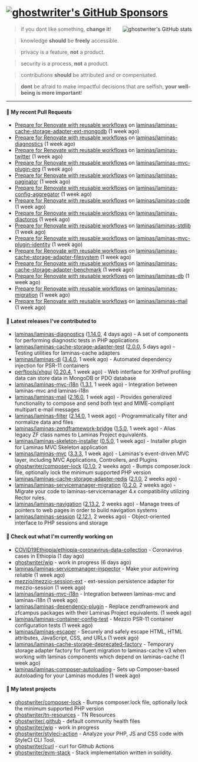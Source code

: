# [![ghostwriter's GitHub Sponsors](https://img.shields.io/github/sponsors/ghostwriter?label=Sponsors&style=flat-square&logo=GitHub%20Sponsors)](https://github.com/sponsors/ghostwriter)

<img alt="ghostwriter's GitHub stats" align="right" src="https://github-readme-stats.vercel.app/api?username=ghostwriter&show_icons=true&count_private=true&hide_title=true&hide_rank=true&icon_color=333">

> if you dont like something, **change it**!

> knowledge **should** be **freely** accessible.

> privacy is a feature, **not** a product.

> security is a process, **not** a product.

> contributions **should** be attributed and or compensated.

> **dont** be afraid to make impactful decisions that are selfish, **your well-being is more important**!

---
#### 🔨 My recent Pull Requests

- [Prepare for Renovate with reusable workflows](https://github.com/laminas/laminas-cache-storage-adapter-ext-mongodb/pull/15) on [laminas/laminas-cache-storage-adapter-ext-mongodb](https://github.com/laminas/laminas-cache-storage-adapter-ext-mongodb) (1 week ago)
- [Prepare for Renovate with reusable workflows](https://github.com/laminas/laminas-diagnostics/pull/36) on [laminas/laminas-diagnostics](https://github.com/laminas/laminas-diagnostics) (1 week ago)
- [Prepare for Renovate with reusable workflows](https://github.com/laminas/laminas-twitter/pull/24) on [laminas/laminas-twitter](https://github.com/laminas/laminas-twitter) (1 week ago)
- [Prepare for Renovate with reusable workflows](https://github.com/laminas/laminas-mvc-plugin-prg/pull/15) on [laminas/laminas-mvc-plugin-prg](https://github.com/laminas/laminas-mvc-plugin-prg) (1 week ago)
- [Prepare for Renovate with reusable workflows](https://github.com/laminas/laminas-paginator/pull/40) on [laminas/laminas-paginator](https://github.com/laminas/laminas-paginator) (1 week ago)
- [Prepare for Renovate with reusable workflows](https://github.com/laminas/laminas-config-aggregator/pull/20) on [laminas/laminas-config-aggregator](https://github.com/laminas/laminas-config-aggregator) (1 week ago)
- [Prepare for Renovate with reusable workflows](https://github.com/laminas/laminas-code/pull/128) on [laminas/laminas-code](https://github.com/laminas/laminas-code) (1 week ago)
- [Prepare for Renovate with reusable workflows](https://github.com/laminas/laminas-diactoros/pull/80) on [laminas/laminas-diactoros](https://github.com/laminas/laminas-diactoros) (1 week ago)
- [Prepare for Renovate with reusable workflows](https://github.com/laminas/laminas-stdlib/pull/56) on [laminas/laminas-stdlib](https://github.com/laminas/laminas-stdlib) (1 week ago)
- [Prepare for Renovate with reusable workflows](https://github.com/laminas/laminas-mvc-plugin-identity/pull/10) on [laminas/laminas-mvc-plugin-identity](https://github.com/laminas/laminas-mvc-plugin-identity) (1 week ago)
- [Prepare for Renovate with reusable workflows](https://github.com/laminas/laminas-cache-storage-adapter-filesystem/pull/41) on [laminas/laminas-cache-storage-adapter-filesystem](https://github.com/laminas/laminas-cache-storage-adapter-filesystem) (1 week ago)
- [Prepare for Renovate with reusable workflows](https://github.com/laminas/laminas-cache-storage-adapter-benchmark/pull/2) on [laminas/laminas-cache-storage-adapter-benchmark](https://github.com/laminas/laminas-cache-storage-adapter-benchmark) (1 week ago)
- [Prepare for Renovate with reusable workflows](https://github.com/laminas/laminas-db/pull/239) on [laminas/laminas-db](https://github.com/laminas/laminas-db) (1 week ago)
- [Prepare for Renovate with reusable workflows](https://github.com/laminas/laminas-migration/pull/64) on [laminas/laminas-migration](https://github.com/laminas/laminas-migration) (1 week ago)
- [Prepare for Renovate with reusable workflows](https://github.com/laminas/laminas-mail/pull/181) on [laminas/laminas-mail](https://github.com/laminas/laminas-mail) (1 week ago)

#### 🔭 Latest releases I've contributed to

- [laminas/laminas-diagnostics](https://github.com/laminas/laminas-diagnostics) ([1.14.0](https://github.com/laminas/laminas-diagnostics/releases/tag/1.14.0), 4 days ago) - A set of components for performing diagnostic tests in PHP applications
- [laminas/laminas-cache-storage-adapter-test](https://github.com/laminas/laminas-cache-storage-adapter-test) ([2.0.0](https://github.com/laminas/laminas-cache-storage-adapter-test/releases/tag/2.0.0), 5 days ago) - Testing utilities for laminas-cache adapters
- [laminas/laminas-di](https://github.com/laminas/laminas-di) ([3.4.0](https://github.com/laminas/laminas-di/releases/tag/3.4.0), 1 week ago) - Automated dependency injection for PSR-11 containers
- [perftools/xhgui](https://github.com/perftools/xhgui) ([0.20.4](https://github.com/perftools/xhgui/releases/tag/0.20.4), 1 week ago) - Web interface for XHProf profiling data can store data in MongoDB or PDO database
- [laminas/laminas-mvc-i18n](https://github.com/laminas/laminas-mvc-i18n) ([1.3.1](https://github.com/laminas/laminas-mvc-i18n/releases/tag/1.3.1), 1 week ago) - Integration between laminas-mvc and laminas-i18n
- [laminas/laminas-mail](https://github.com/laminas/laminas-mail) ([2.16.0](https://github.com/laminas/laminas-mail/releases/tag/2.16.0), 1 week ago) - Provides generalized functionality to compose and send both text and MIME-compliant multipart e-mail messages
- [laminas/laminas-filter](https://github.com/laminas/laminas-filter) ([2.14.0](https://github.com/laminas/laminas-filter/releases/tag/2.14.0), 1 week ago) - Programmatically filter and normalize data and files
- [laminas/laminas-zendframework-bridge](https://github.com/laminas/laminas-zendframework-bridge) ([1.5.0](https://github.com/laminas/laminas-zendframework-bridge/releases/tag/1.5.0), 1 week ago) - Alias legacy ZF class names to Laminas Project equivalents.
- [laminas/laminas-skeleton-installer](https://github.com/laminas/laminas-skeleton-installer) ([0.5.0](https://github.com/laminas/laminas-skeleton-installer/releases/tag/0.5.0), 1 week ago) - Installer plugin for Laminas MVC Skeleton application
- [laminas/laminas-mvc](https://github.com/laminas/laminas-mvc) ([3.3.3](https://github.com/laminas/laminas-mvc/releases/tag/3.3.3), 1 week ago) - Laminas&#39;s event-driven MVC layer, including MVC Applications, Controllers, and Plugins
- [ghostwriter/composer-lock](https://github.com/ghostwriter/composer-lock) ([0.1.0](https://github.com/ghostwriter/composer-lock/releases/tag/0.1.0), 2 weeks ago) - Bumps composer.lock file, optionally lock the minimum supported PHP version
- [laminas/laminas-cache-storage-adapter-redis](https://github.com/laminas/laminas-cache-storage-adapter-redis) ([2.1.0](https://github.com/laminas/laminas-cache-storage-adapter-redis/releases/tag/2.1.0), 2 weeks ago) - 
- [laminas/laminas-servicemanager-migration](https://github.com/laminas/laminas-servicemanager-migration) ([0.2.0](https://github.com/laminas/laminas-servicemanager-migration/releases/tag/0.2.0), 2 weeks ago) - Migrate your code to laminas-servicemanager 4.x compatibility utilizing Rector rules.
- [laminas/laminas-navigation](https://github.com/laminas/laminas-navigation) ([2.13.2](https://github.com/laminas/laminas-navigation/releases/tag/2.13.2), 2 weeks ago) - Manage trees of pointers to web pages in order to build navigation systems
- [laminas/laminas-session](https://github.com/laminas/laminas-session) ([2.12.1](https://github.com/laminas/laminas-session/releases/tag/2.12.1), 2 weeks ago) - Object-oriented interface to PHP sessions and storage

#### 👷 Check out what I'm currently working on

- [COVID19Ethiopia/ethiopia-coronavirus-data-collection](https://github.com/COVID19Ethiopia/ethiopia-coronavirus-data-collection) - Coronavirus cases in Ethiopia (1 day ago)
- [ghostwriter/wip](https://github.com/ghostwriter/wip) - work in progress (6 days ago)
- [laminas/laminas-servicemanager-inspector](https://github.com/laminas/laminas-servicemanager-inspector) - Make your autowiring reliable (1 week ago)
- [mezzio/mezzio-session-ext](https://github.com/mezzio/mezzio-session-ext) - ext-session persistence adapter for mezzio-session (1 week ago)
- [laminas/laminas-mvc-i18n](https://github.com/laminas/laminas-mvc-i18n) - Integration between laminas-mvc and laminas-i18n (1 week ago)
- [laminas/laminas-dependency-plugin](https://github.com/laminas/laminas-dependency-plugin) - Replace zendframework and zfcampus packages with their Laminas Project equivalents. (1 week ago)
- [laminas/laminas-container-config-test](https://github.com/laminas/laminas-container-config-test) - Mezzio PSR-11 container configuration tests (1 week ago)
- [laminas/laminas-escaper](https://github.com/laminas/laminas-escaper) - Securely and safely escape HTML, HTML attributes, JavaScript, CSS, and URLs (1 week ago)
- [laminas/laminas-cache-storage-deprecated-factory](https://github.com/laminas/laminas-cache-storage-deprecated-factory) - Temporary storage adapter factory for fluent migration to laminas-cache v3 when working with laminas components which depend on laminas-cache (1 week ago)
- [laminas/laminas-composer-autoloading](https://github.com/laminas/laminas-composer-autoloading) - Sets up Composer-based autoloading for your Laminas modules (1 week ago)

#### 🌱 My latest projects

- [ghostwriter/composer-lock](https://github.com/ghostwriter/composer-lock) - Bumps composer.lock file, optionally lock the minimum supported PHP version
- [ghostwriter/tn-resources](https://github.com/ghostwriter/tn-resources) - TN Resources
- [ghostwriter/.github](https://github.com/ghostwriter/.github) - default community health files
- [ghostwriter/wip](https://github.com/ghostwriter/wip) - work in progress
- [ghostwriter/styleci-action](https://github.com/ghostwriter/styleci-action) - Analyze your PHP, JS and CSS code with StyleCI CLI Tool.
- [ghostwriter/curl](https://github.com/ghostwriter/curl) - curl for Github Actions
- [ghostwriter/evm-stack](https://github.com/ghostwriter/evm-stack) - Stack implementation written in solidity.

